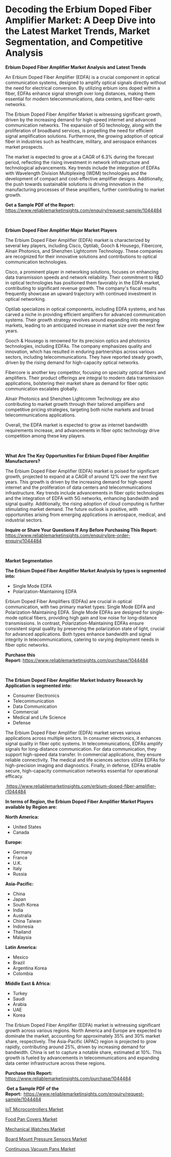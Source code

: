 <p><h1>Decoding the Erbium Doped Fiber Amplifier Market: A Deep Dive into the Latest Market Trends, Market Segmentation, and Competitive Analysis</h1></p><p><strong>Erbium Doped Fiber Amplifier Market Analysis and Latest Trends</strong></p>
<p><p>An Erbium Doped Fiber Amplifier (EDFA) is a crucial component in optical communication systems, designed to amplify optical signals directly without the need for electrical conversion. By utilizing erbium ions doped within a fiber, EDFAs enhance signal strength over long distances, making them essential for modern telecommunications, data centers, and fiber-optic networks.</p><p>The Erbium Doped Fiber Amplifier Market is witnessing significant growth, driven by the increasing demand for high-speed internet and advanced communication networks. The expansion of 5G technology, along with the proliferation of broadband services, is propelling the need for efficient signal amplification solutions. Furthermore, the growing adoption of optical fiber in industries such as healthcare, military, and aerospace enhances market prospects.</p><p>The market is expected to grow at a CAGR of 6.3% during the forecast period, reflecting the rising investment in network infrastructure and technological advancements. Key trends include the integration of EDFAs with Wavelength Division Multiplexing (WDM) technologies and the development of compact and cost-effective amplifier designs. Additionally, the push towards sustainable solutions is driving innovation in the manufacturing processes of these amplifiers, further contributing to market growth.</p></p>
<p><strong>Get a Sample PDF of the Report:&nbsp;</strong> <a href="https://www.reliablemarketinsights.com/enquiry/request-sample/1044484?utm_campaign=1589&utm_medium=2&utm_source=Github&utm_content=ia&utm_term=30102024&utm_id=erbium-doped-fiber-amplifier">https://www.reliablemarketinsights.com/enquiry/request-sample/1044484</a></p>
<p>&nbsp;</p>
<p><strong>Erbium Doped Fiber Amplifier Major Market Players</strong></p>
<p><p>The Erbium Doped Fiber Amplifier (EDFA) market is characterized by several key players, including Cisco, Optilab, Gooch & Housego, Fibercore, Alnair Photonics, and Shenzhen Lightcomm Technology. These companies are recognized for their innovative solutions and contributions to optical communication technologies.</p><p>Cisco, a prominent player in networking solutions, focuses on enhancing data transmission speeds and network reliability. Their commitment to R&D in optical technologies has positioned them favorably in the EDFA market, contributing to significant revenue growth. The company's fiscal results frequently showcase an upward trajectory with continued investment in optical networking.</p><p>Optilab specializes in optical components, including EDFA systems, and has carved a niche in providing efficient amplifiers for advanced communication systems. Their growth strategy revolves around expanding into emerging markets, leading to an anticipated increase in market size over the next few years.</p><p>Gooch & Housego is renowned for its precision optics and photonics technologies, including EDFAs. The company emphasizes quality and innovation, which has resulted in enduring partnerships across various sectors, including telecommunications. They have reported steady growth, driven by the rising demand for high-capacity optical networks.</p><p>Fibercore is another key competitor, focusing on specialty optical fibers and amplifiers. Their product offerings are integral to modern data transmission applications, bolstering their market share as demand for fiber optic communication escalates globally.</p><p>Alnair Photonics and Shenzhen Lightcomm Technology are also contributing to market growth through their tailored amplifiers and competitive pricing strategies, targeting both niche markets and broad telecommunications applications.</p><p>Overall, the EDFA market is expected to grow as internet bandwidth requirements increase, and advancements in fiber optic technology drive competition among these key players.</p></p>
<p>&nbsp;</p>
<p><strong>What Are The Key Opportunities For Erbium Doped Fiber Amplifier Manufacturers?</strong></p>
<p><p>The Erbium Doped Fiber Amplifier (EDFA) market is poised for significant growth, projected to expand at a CAGR of around 12% over the next five years. This growth is driven by the increasing demand for high-speed internet and the proliferation of data centers and telecommunications infrastructure. Key trends include advancements in fiber optic technologies and the integration of EDFA with 5G networks, enhancing bandwidth and signal quality. Additionally, the rising adoption of cloud computing is further stimulating market demand. The future outlook is positive, with opportunities arising from emerging applications in aerospace, medical, and industrial sectors.</p></p>
<p><strong>Inquire or Share Your Questions If Any Before Purchasing This Report:</strong> <a href="https://www.reliablemarketinsights.com/enquiry/pre-order-enquiry/1044484?utm_campaign=1589&utm_medium=2&utm_source=Github&utm_content=ia&utm_term=30102024&utm_id=erbium-doped-fiber-amplifier">https://www.reliablemarketinsights.com/enquiry/pre-order-enquiry/1044484</a></p>
<p>&nbsp;</p>
<p><strong>Market Segmentation</strong></p>
<p><strong>The Erbium Doped Fiber Amplifier Market Analysis by types is segmented into:</strong></p>
<p><ul><li>Single Mode EDFA</li><li>Polarization-Maintaining EDFA</li></ul></p>
<p><p>Erbium Doped Fiber Amplifiers (EDFAs) are crucial in optical communication, with two primary market types: Single Mode EDFA and Polarization-Maintaining EDFA. Single Mode EDFAs are designed for single-mode optical fibers, providing high gain and low noise for long-distance transmissions. In contrast, Polarization-Maintaining EDFAs ensure consistent signal quality by preserving the polarization state of light, crucial for advanced applications. Both types enhance bandwidth and signal integrity in telecommunications, catering to varying deployment needs in fiber optic networks.</p></p>
<p><strong>Purchase this Report:&nbsp;</strong><a href="https://www.reliablemarketinsights.com/purchase/1044484?utm_campaign=1589&utm_medium=2&utm_source=Github&utm_content=ia&utm_term=30102024&utm_id=erbium-doped-fiber-amplifier">https://www.reliablemarketinsights.com/purchase/1044484</a></p>
<p>&nbsp;</p>
<p><strong>The Erbium Doped Fiber Amplifier Market Industry Research by Application is segmented into:</strong></p>
<p><ul><li>Consumer Electronics</li><li>Telecommunication</li><li>Data Communication</li><li>Commercial</li><li>Medical and Life Science</li><li>Defense</li></ul></p>
<p><p>The Erbium Doped Fiber Amplifier (EDFA) market serves various applications across multiple sectors. In consumer electronics, it enhances signal quality in fiber optic systems. In telecommunications, EDFAs amplify signals for long-distance communication. For data communication, they support high-speed data transfer. In commercial applications, they ensure reliable connectivity. The medical and life sciences sectors utilize EDFAs for high-precision imaging and diagnostics. Finally, in defense, EDFAs enable secure, high-capacity communication networks essential for operational efficacy.</p></p>
<p><a href="https://www.reliablemarketinsights.com/erbium-doped-fiber-amplifier-r1044484?utm_campaign=1589&utm_medium=2&utm_source=Github&utm_content=ia&utm_term=30102024&utm_id=erbium-doped-fiber-amplifier">&nbsp;https://www.reliablemarketinsights.com/erbium-doped-fiber-amplifier-r1044484</a></p>
<p><strong>In terms of Region, the Erbium Doped Fiber Amplifier Market Players available by Region are:</strong></p>
<p>
    <p> <strong> North America: </strong>
        <ul>
            <li>United States</li>
            <li>Canada</li>
        </ul>
        </p> 
    <p> <strong> Europe: </strong>
        <ul>
            <li>Germany</li>
            <li>France</li>
            <li>U.K.</li>
            <li>Italy</li>
            <li>Russia</li>
        </ul>
        </p> 
    <p> <strong> Asia-Pacific: </strong>
        <ul>
            <li>China</li>
            <li>Japan</li>
            <li>South Korea</li>
            <li>India</li>
            <li>Australia</li>
            <li>China Taiwan</li>
            <li>Indonesia</li>
            <li>Thailand</li>
            <li>Malaysia</li>
        </ul>
        </p> 
    <p> <strong> Latin America: </strong>
        <ul>
            <li>Mexico</li>
            <li>Brazil</li>
            <li>Argentina Korea</li>
            <li>Colombia</li>
        </ul>
        </p> 
    <p> <strong> Middle East & Africa: </strong>
        <ul>
            <li>Turkey</li>
            <li>Saudi</li>
            <li>Arabia</li>
            <li>UAE</li>
            <li>Korea</li>
        </ul>
    </p>
    </p>
<p><p>The Erbium Doped Fiber Amplifier (EDFA) market is witnessing significant growth across various regions. North America and Europe are expected to dominate the market, accounting for approximately 35% and 30% market share, respectively. The Asia-Pacific (APAC) region is projected to grow rapidly, contributing around 25%, driven by increasing demand for bandwidth. China is set to capture a notable share, estimated at 10%. This growth is fueled by advancements in telecommunications and expanding data center infrastructure across these regions.</p></p>
<p><strong>Purchase this Report: </strong><a href="https://www.reliablemarketinsights.com/purchase/1044484?utm_campaign=1589&utm_medium=2&utm_source=Github&utm_content=ia&utm_term=30102024&utm_id=erbium-doped-fiber-amplifier">https://www.reliablemarketinsights.com/purchase/1044484</a></p>
<p>&nbsp;<strong>Get a Sample PDF of the Report:&nbsp;&nbsp;</strong><a href="https://www.reliablemarketinsights.com/enquiry/request-sample/1044484?utm_campaign=1589&utm_medium=2&utm_source=Github&utm_content=ia&utm_term=30102024&utm_id=erbium-doped-fiber-amplifier">https://www.reliablemarketinsights.com/enquiry/request-sample/1044484</a></p>
<p><strong></strong></p>
<p><p><a href="https://www.linkedin.com/pulse/iot-microcontrollers-market-segmentation-geographical-1npce?utm_campaign=1589&utm_medium=2&utm_source=Github&utm_content=ia&utm_term=30102024&utm_id=erbium-doped-fiber-amplifier">IoT Microcontrollers Market</a></p><p><a href="https://www.linkedin.com/pulse/analyzing-food-pan-covers-market-dynamics-growth-drivers-3lgpf?utm_campaign=1589&utm_medium=2&utm_source=Github&utm_content=ia&utm_term=30102024&utm_id=erbium-doped-fiber-amplifier">Food Pan Covers Market</a></p><p><a href="https://www.linkedin.com/pulse/mechanical-watches-market-size-share-growth-analysis-type-25imf?utm_campaign=1589&utm_medium=2&utm_source=Github&utm_content=ia&utm_term=30102024&utm_id=erbium-doped-fiber-amplifier">Mechanical Watches Market</a></p><p><a href="https://www.linkedin.com/pulse/board-mount-pressure-sensors-market-forecasts-trends-impact-7jm0e?utm_campaign=1589&utm_medium=2&utm_source=Github&utm_content=ia&utm_term=30102024&utm_id=erbium-doped-fiber-amplifier">Board Mount Pressure Sensors Market</a></p><p><a href="https://github.com/FosterFahey91/Market-Research-Report-List-1/blob/main/continuous-vacuum-pans-market.md?utm_campaign=1589&utm_medium=2&utm_source=Github&utm_content=ia&utm_term=30102024&utm_id=erbium-doped-fiber-amplifier">Continuous Vacuum Pans Market</a></p></p>